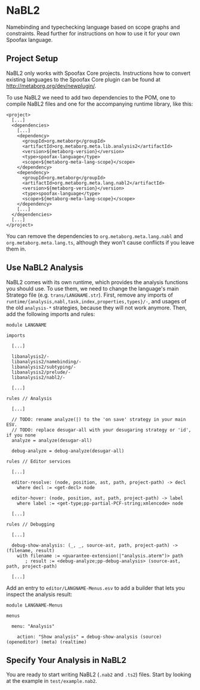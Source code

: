 # NaBL2

Namebinding and typechecking language based on scope graphs and
constraints. Read further for instructions on how to use it for your
own Spoofax language.

## Project Setup

NaBL2 only works with Spoofax Core projects. Instructions how to
convert existing languages to the Spoofax Core plugin can be found at
http://metaborg.org/dev/newplugin/.

To use NaBL2 we need to add two dependencies to the POM, one to
compile NaBL2 files and one for the accompanying runtime library, like
this:

    <project>
      [...]
      <dependencies>
        [...]
        <dependency>
          <groupId>org.metaborg</groupId>
          <artifactId>org.metaborg.meta.lib.analysis2</artifactId>
          <version>${metaborg-version}</version>
          <type>spoofax-language</type>
          <scope>${metaborg-meta-lang-scope}</scope>
        </dependency>
        <dependency>
          <groupId>org.metaborg</groupId>
          <artifactId>org.metaborg.meta.lang.nabl2</artifactId>
          <version>${metaborg-version}</version>
          <type>spoofax-language</type>
          <scope>${metaborg-meta-lang-scope}</scope>
        </dependency>
        [...]
      </dependencies>
      [...]
    </project>

You can remove the dependencies to `org.metaborg.meta.lang.nabl` and
`org.metaborg.meta.lang.ts`, although they won't cause conflicts if
you leave them in.

## Use NaBL2 Analysis

NaBL2 comes with its own runtime, which provides the analysis
functions you should use. To use them, we need to change the
language's main Stratego file (e.g. `trans/LANGNAME.str`). First,
remove any imports of
`runtime/{analysis,nabl,task,index,properties,types}/-`, and usages of
the old `analysis-*` strategies, because they will not work
anymore. Then, add the following imports and rules:

    module LANGNAME

    imports

      [...]

      libanalysis2/-
      libanalysis2/namebinding/-
      libanalysis2/subtyping/-
      libanalysis2/prelude/-
      libanalysis2/nabl2/-

      [...]

    rules // Analysis

      [...]

      // TODO: rename analyze(|) to the 'on save' strategy in your main ESV.
      // TODO: replace desugar-all with your desugaring strategy or 'id', if you none
      analyze = analyze(desugar-all)
 
      debug-analyze = debug-analyze(desugar-all)

    rules // Editor services

      [...]

      editor-resolve: (node, position, ast, path, project-path) -> decl
        where decl := <get-decl> node

      editor-hover: (node, position, ast, path, project-path) -> label
        where label := <get-type;pp-partial-PCF-string;xmlencode> node

      [...]

    rules // Debugging

      [...]

      debug-show-analysis: (_, _, source-ast, path, project-path) -> (filename, result)
        with filename := <guarantee-extension(|"analysis.aterm")> path
           ; result := <debug-analyze;pp-debug-analysis> (source-ast, path, project-path)

      [...]

Add an entry to `editor/LANGNAME-Menus.esv` to add a builder that lets
you inspect the analysis result:

    module LANGNAME-Menus

    menus

      menu: "Analysis"

        action: "Show analysis" = debug-show-analysis (source) (openeditor) (meta) (realtime)

## Specify Your Analysis in NaBL2

You are ready to start writing NaBL2 (`.nab2` and `.ts2`) files. Start
by looking at the example in `test/example.nab2`.
